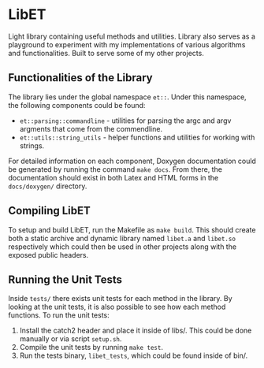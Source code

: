 # LibET
Light library containing useful methods and utilities. Library also serves as a playground to experiment with my implementations of various algorithms and functionalities. Built to serve some of my other projects.

## **Functionalities of the Library**
The library lies under the global namespace `et::`. Under this namespace, the following components could be found:
- `et::parsing::commandline` - utilities for parsing the argc and argv argments that come from the commendline.
- `et::utils::string_utils` - helper functions and utilities for working with strings.

For detailed information on each component, Doxygen documentation could be generated by running the command `make docs`. From there, the documentation should exist in both Latex and HTML  forms in the `docs/doxygen/` directory.

## **Compiling LibET**
To setup and build LibET, run the Makefile as `make build`. This should create both a static archive and dynamic library named `libet.a` and `libet.so` respectively which could then be used in other projects along with the exposed public headers.

## **Running the Unit Tests**
Inside `tests/` there exists unit tests for each method in the library. By looking at the unit tests, it is also possible to see how each method functions. To run the unit tests:
1) Install the catch2 header and place it inside of libs/. This could be done manually or via script `setup.sh`.
2) Compile the unit tests by running `make test`.
3) Run the tests binary, `libet_tests`, which could be found inside of bin/.